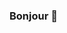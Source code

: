 ### Bonjour 👋
<!--
**emericsoquet/emericsoquet** is a ✨ _special_ ✨ repository because its `README.md` (this file) appears on your GitHub profile.

Je m'appelle Emeric. Je suis étudiant en DUT MMI à l'IUT de Troyes, spécialisé en développement front-end. J'aime travailler avec des CMS comme WordPress mais aussi travailler avec de nouveaux langages et frameworks. Actuellement, j'apprends à utiliser Vue.js et Node.js. 
Outre le développement, j'aime également travailler le webdesign d'un site web. 
